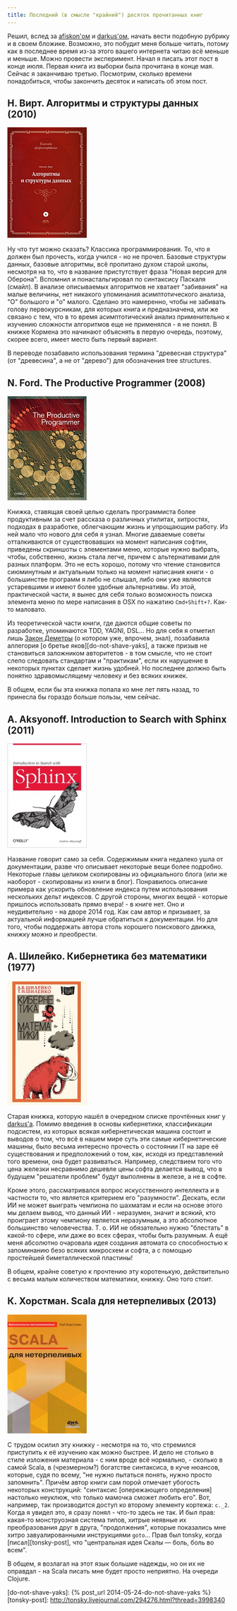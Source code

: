```yaml
---
title: Последний (в смысле "крайний") десяток прочитанных книг
---
```


Решил,        вслед        за        [afiskon'ом][afiskon-books-issue]        и
[darkus'ом][darkus-books-issue],  начать  вести  подобную  рубрику  и  в  своем
бложике. Возможно, это побудит меня больше читать, потому как в последнее время
из-за  этого  вашего  интернета  читаю  всё меньше  и  меньше.  Можно  провести
эксперимент. Начал  я писать этот  пост в конце  июля. Первая книга  из выборки
была  прочитана в  конце мая.  Сейчас я  заканчиваю третью.  Посмотрим, сколько
времени понадобиться, чтобы закончить десяток и написать об этом пост.

Н. Вирт. Алгоритмы и структуры данных (2010)
--------------------------------------------

![](/images/books-issue-1/1.jpg)

Ну  что тут  можно сказать?  Классика программирования.  То, что  я должен  был
прочесть,  когда учился  -  но  не прочел.  Базовые  структуры данных,  базовые
алгоритмы, всё  пропитано духом старой  школы, несмотря  на то, что  в название
пристутствует фраза "Новая версия для  Оберона". Вспомнил и понастальгировал по
синтаксису  Паскаля  (смайл).  В  анализе  описываемых  алгоритмов  не  хватает
"забивания"  на  малые  величины,   нет  никакого  упоминания  асимптотического
анализа, "О"  большого и "о" малого.  Сделано это намеренно, чтобы  не забивать
голову первокурсникам, для которых книга и предназначена, или же связано с тем,
что  в  то время  асимптотический  анализ  применительно к  изучению  сложности
алгоритмов  еще не  применялся -  я  не понял.  В книжке  Кормена это  начинают
объяснять  в первую  очередь, поэтому,  скорее всего,  имеет место  быть первый
вариант.

В  переводе   позабавило  использования   термина  "древесная   структура"  (от
"древесина", а не от "дерево") для обозначения tree structures.

N. Ford. The Productive Programmer (2008)
-----------------------------------------

![](/images/books-issue-1/2.jpg)

Книжка, ставящая  своей целью сделать  программиста более продуктивным  за счет
рассказа о  различных утилитах,  хитростях, подходах в  разработке, облегчающим
жизнь  и  упрощающим  работу.  Из  ней  мало  что  нового  для  себя  я  узнал.
Многие  даваемые советы  отталкиваются  от существовавших  на момент  написания
софтин, приведены  скриншоты с элементами  меню, которые нужно  выбрать, чтобы,
собственно, жизнь стала легче, причем с альтернативами для разных платформ. Это
не есть хорошо, потому что чтение становится сиюминутным и актуальным только на
момент написания книги - о большинстве программ  я либо не слышал, либо они уже
являются устаревшими и имеют более  удобные альтернативы. Из этой, практической
части,  я вынес  для  себя  только возможность  поиска  элемента  меню по  мере
написания в OSX по нажатию `Cmd+Shift+?`. Как-то маловато.

Из  теоретической  части   книги,  где  даются  общие   советы  по  разработке,
упоминаются   TDD,  YAGNI,   DSL...  Но   для  себя   я  отметил   лишь  [Закон
Деметры][law-of-demeter] (о  котором уже, впрочем, знал),  позабавила аллегория
[о бретье  яков][do-not-shave-yaks], а  также призыв не  становиться заложником
авторитетов  -  в  том  смысле,  что не  стоит  слепо  следовать  стандартам  и
"практикам", если  их нарушение в  некоторых пунктах сделает жизнь  удобней. Но
последнее должно быть понятно здравомыслящему человеку и без всяких книжек.

В  общем, если  бы эта  книжка попала  ко мне  лет пять  назад, то  принесла бы
гораздо больше пользы, чем сейчас.

A. Aksyonoff. Introduction to Search with Sphinx (2011)
-------------------------------------------------------

![](/images/books-issue-1/3.jpg)

Название говорит само за себя.  Содержимым книга недалеко ушла от документации,
разве  что описывает  некоторые вещи  более подробно.  Некоторые главы  целиком
скопированы из  официального блога (или  же наоборот  - скопированы из  книги в
блог).  Понравилось  описание примера  как  ускорить  обновление индекса  путем
использования  нескольких дельт  индексов.  С другой  стороны,  многих вещей  -
которые пришлось использовать прямо вчера! - в книге нет. Оно и неудивительно -
на дворе 2014  год. Как сам автор и призывает,  за актуальной информацией лучше
обратиться к документации. Но для  того, чтобы поддержать автора столь хорошего
поискового движка, книжку можно и преобрести.

А. Шилейко. Кибернетика без математики (1977)
---------------------------------------------

![](/images/books-issue-1/4.jpg)

Старая   книжка,  которую   нашёл  в   очередном  списке   прочтённых  книг   у
[darkus'а][darkus-books-issue].   Помимо   введения   в   основы   кибернетики,
классификации  подсистем, из  которых всякая  кибернетическая машина  состоит и
выводов о  том, что  всё в  нашем мире суть  эти самые  кибернетические машины,
было  весьма интересно  прочесть  о состоянии  IT на  заре  её существования  и
предположений  о том,  как, исходя  из  представлений того  времени, она  будет
развиваться. Например, следствием того что цена железки несравнимо дешевле цены
софта  делается вывод,  что  в  будущем "решатели  проблем"  будут выполнены  в
железе, а не в софте.

Кроме  этого, рассматривался  вопрос  искусственного интеллекта  и в  частности
то,  что  является  критерием  его  "разумности". Дескать,  если  ИИ  не  может
выиграть  чемпиона  по  шахматам  и  если на  основе  этого  мы  делаем  вывод,
что  данный ИИ  -  неразумен, значит  и всякий,  кто  проиграет этому  чемпиону
является неразумным,  а это  абсолютное большинство человечества.  Т. о.  ИИ не
обязательно нужно "блестать"  в какой-то сфере, или даже во  всех сферах, чтобы
быть  разумным.  А ещё  меня  абсолютно  очаровала  идея создания  автомата  со
способностью  к  запоминанию  безо  всяких  микросхем  и  софта,  а  с  помощью
простейшей биметаллической пластины!

В общем, крайне советую к прочтению эту коротенькую, действительно с весьма
малым количеством математики, книжку. Оно того стоит.

К. Хорстман. Scala для нетерпеливых (2013)
------------------------------------------

![](/images/books-issue-1/5.jpg)

С трудом  осилил эту  книжку - несмотря  на то, что  стремился приступить  к её
изучению как можно быстрее.  И дело не столько в стиле  изложения материала - с
ним вроде  всё нормально, -  сколько в  самой Scala, в  (чрезмерном?) богатстве
синтаксиса, в куче нюансов, которые, судя  по всему, "не нужно пытаться понять,
нужно  просто  запомнить".  Причём  автор книги  сам  порой  отмечает  убогость
некоторых конструкций: "синтаксис [опережающего определения] настолько неуклюж,
что только мамочка  сможет любить его". Вот, например,  так производится доступ
ко второму элементу кортежа: `c._2`. Когда я увидел это, я сразу понял - что-то
здесь  не  так.  И  был  прав:  какая-то  монструозная  система  типов,  хитрые
неявные  их  преобразования друг  в  друга,  "продолжения", которые  показались
мне  хитро  завуалированными  инструкциями  `goto`... Прав  был  tonsky,  когда
[писал][tonsky-post], что "центральная идея Скалы — боль, боль во всем".

В общем,  я возлагал на этот  язык большие надежды, но  он их не оправдал  - на
Scala писать мне будет просто неприятно. На очереди Clojure.



[afiskon-books-issue]: http://eax.me/books-issue-1/
[darkus-books-issue]: http://users.livejournal.com/_darkus_/475279.html
[law-of-demeter]: http://ru.wikipedia.org/wiki/Закон_Деметры
[do-not-shave-yaks]: {% post_url 2014-05-24-do-not-shave-yaks %}
[tonsky-post]: http://tonsky.livejournal.com/294276.html?thread=3998340
